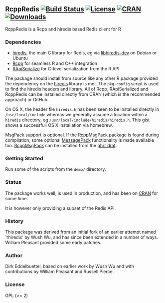 ## RcppRedis [![Build Status](https://travis-ci.org/eddelbuettel/rcppredis.svg)](https://travis-ci.org/eddelbuettel/rcppredis) [![License](http://img.shields.io/badge/license-GPL%20%28%3E=%202%29-brightgreen.svg?style=flat)](http://www.gnu.org/licenses/gpl-2.0.html) [![CRAN](http://www.r-pkg.org/badges/version/RcppRedis)](https://cran.r-project.org/package=RcppRedis) [![Downloads](http://cranlogs.r-pkg.org/badges/RcppRedis?color=brightgreen)](http://www.r-pkg.org/pkg/RcppRedis)

RcppRedis is a Rcpp and hiredis based Redis client for R 

### Dependencies

- [hiredis](https://github.com/redis/hiredis), the main C library for Redis, eg via [libhiredis-dev](https://packages.debian.org/sid/libhiredis-dev) on Debian or Ubuntu
- [Rcpp](https://github.com/RcppCore/Rcpp) for seamless R and C++ integration
- [RApiSerialize](https://github.com/eddelbuettel/rapiserialize) for C-level serialization from the R API

The package should install from source like any other R package provided the
dependency on the [hiredis](https://github.com/redis/hiredis) library is
met. The `pkg-config` script is used to find the hiredis headers and
library. All of Rcpp, RApiSerialized and RcppRedis can be installed directly
from CRAN (which is the recommended approach) or GitHub.

On OS X, the header file `hiredis.h` has been seen to be installed directly
in `/usr/local/include` whereas we generally assume a location within a
`hiredis` directory, eg `/usr/local/include/hiredis/hiredis.h`. This
[gist](https://gist.github.com/romainfrancois/e70e6c49fdda9172b644) shows a
successfull OS X installation via homebrew.

MsgPack support is optional. If the [RcppMsgPack](https://github.com/eddelbuettel/rcppmsgpack) package is
found during compilation, some optional [MessagePack](http://msgpack.org/index.html) functionality is made
available too. [RcppMsgPack](https://github.com/eddelbuettel/rcppmsgpack) can be installed from the
[ghrr drat](http://ghrr.github.io/drat/). 


### Getting Started

Run some of the scripts from the `demo/` directory.

### Status

The package works well, is used in production, and has been on
[CRAN](https://cran.r-project.org) for some time.

It is however only providing a subset of the Redis API.

### History

This package was derived from an initial fork of an earlier attempt named
'rhiredis' by Wush Wu, and has since been extended in a number of
ways. William Pleasant provided some early patches.

### Author

Dirk Eddelbuettel, based on earlier work by Wush Wu and with
contributions by William Pleasant and Russell Pierce.

### License

GPL (>= 2)

